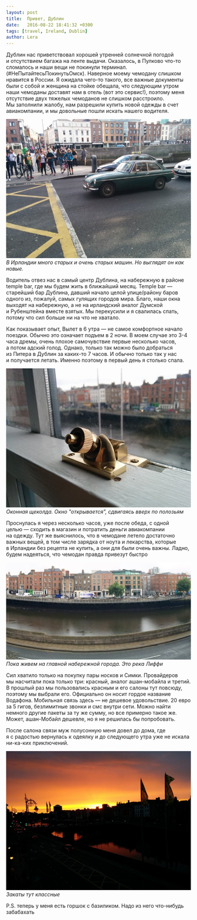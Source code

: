 ```yaml
---
layout: post
title:  Привет, Дублин
date:   2016-08-22 18:41:32 +0300
tags: [travel, Ireland, Dublin]
author: Lera
---
```


Дублин нас приветствовал хорошей утренней солнечной погодой и&nbsp;отсутствием багажа на&nbsp;ленте выдачи. Оказалось, в&nbsp;Пулково что-то сломалось и&nbsp;наши вещи не&nbsp;покинули терминал. (#НеПытайтесьПокинутьОмск). Наверное моему чемодану слишком нравится в&nbsp;России. Я&nbsp;ожидала чего-то такого, все важные документы были с&nbsp;собой и&nbsp;женщина на&nbsp;стойке обещала, что следующим утром наши чемоданы доставят нам в&nbsp;отель (вот это сервис!), поэтому меня отсутствие двух тяжелых чемоданов не&nbsp;слишком расстроило. Мы&nbsp;заполнили жалобу, нам разрешили купить новой одежды в&nbsp;счет авиакомпании, и&nbsp;мы&nbsp;довольные пошли искать нашего водителя.

![Старая машина](/assets/ireland/old_car.jpg)
*В Ирландии много старых и очень старых машин. Но выглядят он как новые.*

Водитель отвез нас в&nbsp;самый центр Дублина, на&nbsp;набережную в&nbsp;районе temple bar, где мы&nbsp;будем жить в&nbsp;ближайший месяц. Temple bar&nbsp;&mdash; старейший бар Дублина, давший начало целой улице/району баров одного&nbsp;из, пожалуй, самых гулящих городов мира. Благо, наши окна выходят на&nbsp;набережную, а&nbsp;не&nbsp;на&nbsp;ирландский аналог Думской и&nbsp;Рубенштейна вместе взятых. Мы&nbsp;перекусили и&nbsp;я&nbsp;свалилась спать, потому что сил больше ни&nbsp;на&nbsp;что не&nbsp;хватало. 

Как показывает опыт, Вылет в&nbsp;6&nbsp;утра&nbsp;&mdash; не&nbsp;самое комфортное начало поездки. Обычно это означает подъем в&nbsp;2&nbsp;ночи. В&nbsp;моем случае это 3-4 часа дремы, очень плохое самочувствие первые несколько часов, а&nbsp;потом адский голод. Однако, только так можно было добраться из&nbsp;Питера в&nbsp;Дублин за&nbsp;каких-то 7&nbsp;часов. И&nbsp;обычно только так у&nbsp;нас и&nbsp;получается летать. Именно поэтому в&nbsp;первый день я&nbsp;столько спала.

![Щеколда](/assets/ireland/window_locker.jpg)
*Оконная щеколда. Окно "открывается", сдвигаясь вверх по полозьям*

Проснулась я&nbsp;через несколько часов, уже после обеда, с&nbsp;одной целью&nbsp;&mdash; сходить в&nbsp;магазин и&nbsp;потратить деньги авиакомпании на&nbsp;одежду. Тут&nbsp;же выяснилось, что в&nbsp;чемодане летело достаточно важных вещей, в&nbsp;том числе зарядка от&nbsp;ноута и&nbsp;лекарства, которые в&nbsp;Ирландии без рецепта не&nbsp;купить, а&nbsp;они для были очень важны. Ладно, будем надеяться, что чемодан правда привезут быстро

![Вид из окна](/assets/ireland/window_view.jpg)
*Пока живем на главной набережной города. Это река Лиффи*

Сил хватило только на&nbsp;покупку пары носков и&nbsp;Симки. Провайдеров мы&nbsp;насчитали пока только три: красный, аналог ашан-мобайла и&nbsp;третий. В&nbsp;прошлый раз мы&nbsp;пользовались красным и&nbsp;его салоны тут повсюду, поэтому мы&nbsp;выбрали его. Официально он&nbsp;носит гордое название Водафона. Мобильная связь здесь&nbsp;&mdash; не&nbsp;дешевое удовольствие. 20&nbsp;евро за&nbsp;5&nbsp;гигов, безлимитные звонки и&nbsp;смс внутри сети. Можно найти немного другие пакеты за&nbsp;ту&nbsp;же сумму, но&nbsp;все примерно такое&nbsp;же. Может, ашан-Мобайл дешевле, но&nbsp;я&nbsp;не&nbsp;решилась&nbsp;бы попробовать. 

После салона связи муж полусонную меня довел до&nbsp;дома, где я&nbsp;с&nbsp;радостью вернулась к&nbsp;одеялку и&nbsp;до&nbsp;следующего утра уже не&nbsp;искала ни-ка-ких приключений.

![Закат](/assets/ireland/sunset_1.jpg)
*Закаты тут классные*

P.S.&nbsp;теперь у&nbsp;меня есть горшок с&nbsp;базиликом. Надо из&nbsp;него что-нибудь забабахать